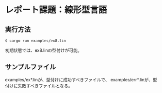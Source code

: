 # レポート課題：線形型言語

## 実行方法

```
$ cargo run examples/ex8.lin
```

初期状態では、ex8.linの型付けが可能。

## サンプルファイル

examples/ex*.linが、型付けに成功すべきファイルで、
examples/err*.linが、型付けに失敗すべきファイルとなる。
